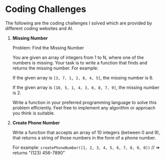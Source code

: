 # Coding Challenges

The following are the coding challenges I solved which are provided by 
different coding websites and AI.

1. **Missing Number**

   Problem: Find the Missing Number
   
   You are given an array of integers from 1 to N, where one of the numbers is missing. Your task is to write a function that finds and returns the missing number.
   For example:
   
   If the given array is `[3, 7, 1, 2, 8, 4, 5]`, the missing number is 6.
   
   If the given array is `[10, 5, 1, 4, 3, 6, 8, 7, 9]`, the missing number is 2.
   
   Write a function in your preferred programming language to solve this problem efficiently. Feel free to implement any algorithm or approach you think is suitable.


2. **Create Phone Number**

   Write a function that accepts an array of 10 integers (between 0 and 9), that returns a string of those numbers in the form of a phone number.

   For example:
   `createPhoneNumber([1, 2, 3, 4, 5, 6, 7, 8, 9, 0])` // => returns "(123) 456-7890"


